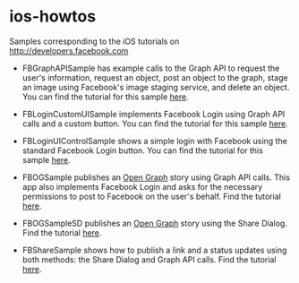 ios-howtos
============

Samples corresponding to the iOS tutorials on http://developers.facebook.com

* FBGraphAPISample has example calls to the Graph API to request the user's information, request an object, post an object to the graph, stage an image using Facebook's image staging service, and delete an object. You can find the tutorial for this sample [here](https://developers.facebook.com/docs/ios/graph/).

* FBLoginCustomUISample implements Facebook Login using Graph API calls and a custom button. You can find the tutorial for this sample [here](https://developers.facebook.com/docs/ios/login-tutorial/#login-apicalls).

* FBLoginUIControlSample shows a simple login with Facebook using the standard Facebook Login button. You can find the tutorial for this sample [here](https://developers.facebook.com/docs/ios/login-tutorial/#login-button).

* FBOGSample publishes an [Open Graph](https://developers.facebook.com/products/open-graph/) story using Graph API calls. This app also implements Facebook Login and asks for the necessary permissions to post to Facebook on the user's behalf. Find the tutorial [here](https://developers.facebook.com/docs/ios/open-graph).

* FBOGSampleSD publishes an [Open Graph](https://developers.facebook.com/products/open-graph/) story using the Share Dialog. Find the tutorial [here](https://developers.facebook.com/docs/ios/open-graph).

* FBShareSample shows how to publish a link and a status updates using both methods: the Share Dialog and Graph API calls. Find the tutorial [here](https://developers.facebook.com/docs/ios/share).






